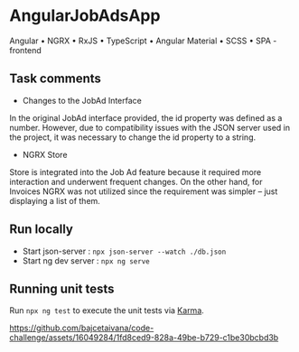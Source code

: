# AngularJobAdsApp

Angular • NGRX • RxJS • TypeScript • Angular Material • SCSS • SPA - frontend

## Task comments

-   Changes to the JobAd Interface

In the original JobAd interface provided, the id property was defined as a number. However, due to compatibility issues with the JSON server used in the project, it was necessary to change the id property to a string.

-   NGRX Store

Store is integrated into the Job Ad feature because it required more interaction and underwent frequent changes. On the other hand, for Invoices NGRX was not utilized since the requirement was simpler – just displaying a list of them.

##  Run locally

 - Start json-server :
   `npx json-server --watch ./db.json`
 - Start ng dev server :
   `npx ng serve`


## Running unit tests

Run `npx ng test` to execute the unit tests via [Karma](https://karma-runner.github.io).





https://github.com/bajcetaivana/code-challenge/assets/16049284/1fd8ced9-828a-49be-b729-c1be30bcbd3b




